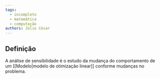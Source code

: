 ```yaml
---
tags:
  - incompleto
  - matemática
  - computação
authors: Júlio César
---
```

## Definição

A análise de sensibilidade é o estudo da mudança do comportamento de um [[Modelo|modelo de otimização linear]] conforme mudanças no problema.